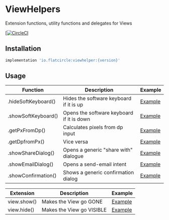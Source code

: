 # ViewHelpers
Extension functions, utility functions and delegates for Views

[[![CircleCI](https://circleci.com/gh/flatcircle/ViewHelper.svg?style=svg)](https://circleci.com/gh/flatcircle/ViewHelper)

Installation
--------

```groovy
implementation 'io.flatcircle:viewhelper:{version}'
```


Usage
-----

| Function  | Description | Example |
| ------------- | ------------- | ------------- |
| .hideSoftKeyboard() | Hides the software keyboard if it is up | [Example](https://github.com/flatcircle/LiveDataHelper/blob/master/app/src/main/java/io/flatcircle/livedatahelperexample/MainActivity.kt#L34)  |
| .showSoftKeyboard() | Opens the software keyboard if it is down | [Example](https://github.com/flatcircle/LiveDataHelper/blob/master/app/src/main/java/io/flatcircle/livedatahelperexample/MainActivity.kt#L34) |
| .getPxFromDp() | Calculates pixels from dp input | [Example](https://github.com/flatcircle/LiveDataHelper/blob/master/app/src/main/java/io/flatcircle/livedatahelperexample/MainActivity.kt#L34) |
| .getDpfromPx() | Vice versa | [Example](https://github.com/flatcircle/LiveDataHelper/blob/master/app/src/main/java/io/flatcircle/livedatahelperexample/MainActivity.kt#L34) |
| .showShareDialog() | Opens a generic "share with" dialogue | [Example](https://github.com/flatcircle/LiveDataHelper/blob/master/app/src/main/java/io/flatcircle/livedatahelperexample/MainActivity.kt#L34) |
| .showEmailDialog() | Opens a send-email intent | [Example](https://github.com/flatcircle/LiveDataHelper/blob/master/app/src/main/java/io/flatcircle/livedatahelperexample/MainActivity.kt#L34) |
| .showConfirmation() | Shows a generic confirmation dialog | [Example](https://github.com/flatcircle/LiveDataHelper/blob/master/app/src/main/java/io/flatcircle/livedatahelperexample/MainActivity.kt#L34) |



| Extension  | Description | Example |
| ------------- | ------------- | ------------- |
| view.show() | Makes the View go GONE | [Example](https://github.com/flatcircle/LiveDataHelper/blob/master/app/src/main/java/io/flatcircle/livedatahelperexample/MainActivity.kt#L34)  |
| view.hide() | Makes the View go VISIBLE | [Example](https://github.com/flatcircle/LiveDataHelper/blob/master/app/src/main/java/io/flatcircle/livedatahelperexample/MainActivity.kt#L34)  |
